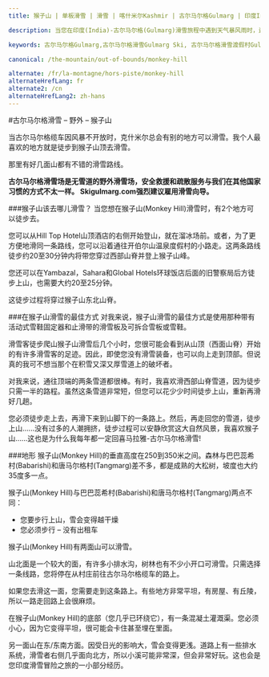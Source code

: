 ```yaml
---
title: 猴子山 | 单板滑雪 | 滑雪 | 喀什米尔Kashmir | 古尔马尔格Gulmarg | 印度India | Skigulmarg.com

description: 当您在印度(India)-古尔马尔格(Gulmarg)滑雪旅程中遇到天气暴风雨时，还有哪些滑雪点可做选择呢？建议您因天候不佳而导致缆车关闭时，猴子山会是一个绝佳的滑雪地点。

keywords: 古尔马尔格Gulmarg,古尔马尔格滑雪Gulmarg Ski, 古尔马尔格滑雪渡假村Gulmarg Ski Resort, 喀什米尔滑雪Skiing in the Himalayas, 印度滑雪Skiing in India, 喜马拉雅Himalaya, 喀什米尔Kashmir, Skigulmarg.com

canonical: /the-mountain/out-of-bounds/monkey-hill

alternate: /fr/la-montagne/hors-piste/monkey-hill
alternateHrefLang: fr
alternate2: /cn
alternateHrefLang2: zh-hans
---
```


#古尔马尔格滑雪 – 野外 – 猴子山

当古尔马尔格缆车因风暴不开放时，克什米尔总会有别的地方可以滑雪。我个人最喜欢的地方就是徒步到猴子山顶去滑雪。

那里有好几面山都有不错的滑雪路线。

**古尔马尔格滑雪场是无雪道的野外滑雪场，安全救援和疏散服务与我们在其他国家习惯的方式不太一样。 Skigulmarg.com强烈建议雇用滑雪向导。**

###猴子山该去哪儿滑雪？
当您想在猴子山(Monkey Hill)滑雪时，有2个地方可以徒步去。

您可以从Hill Top Hotel山顶酒店的右侧开始登山，就在溜冰场前。或者，为了更方便地滑同一条路线，您可以沿着通往开伯尔山温泉度假村的小路走。这两条路线徒步约20至30分钟内将带您穿过西部山脊并登上猴子山峰。

您还可以在Yambazal，Sahara和Global Hotels环球饭店后面的旧警察局后方徒步上山，也需要大约20至25分钟。

这徒步过程将穿过猴子山东北山脊。

###在猴子山滑雪的最佳方式
对我来说，猴子山滑雪的最佳方式是使用那种带有活动式雪鞋固定器和止滑带的滑雪板及可拆合雪板或雪鞋。

滑雪客徒步爬山猴子山滑雪后几个小时，您很可能会看到从山顶（西面山脊）开始的有许多滑雪客的足迹。因此，即使您没有滑雪装备，也可以向上走到顶部。但说真的我可不想当那个在积雪又深又厚雪道上的破坏者。

对我来说，通往顶端的两条雪道都很棒。有时，我喜欢滑西部山脊雪道，因为徒步只需一半的路程。虽然这条雪道非常短，但您可以花少少时间徒步上山，重新再滑好几趟。

您必须徒步走上去，再滑下来到山脚下的一条路上。然后，再走回您的雪道，徒步上山......没有过多的人潮拥挤，徒步过程可以安静欣赏这大自然风景，我喜欢猴子山......这也是为什么我每年都一定回喜马拉雅-古尔马尔格滑雪!

###地形
猴子山(Monkey Hill)的垂直高度在250到350米之间。森林与巴巴蕊希村(Babarishi)和唐马尔格村(Tangmarg)差不多，都是成熟的大松树，坡度也大约35度多一点。

猴子山(Monkey Hill)与巴巴蕊希村(Babarishi)和唐马尔格村(Tangmarg)两点不同：

+ 您要步行上山，雪会变得越干燥
+ 您必须步行 – 没有出租车

猴子山(Monkey Hill)有两面山可以滑雪。

山北面是一个较大的面，有许多小排水沟，树林也有不少小开口可滑雪。只需选择一条线路，您将停在从村庄前往古尔马尔格缆车的路上。

如果您去滑这一面，您需要走到这条路上。有些地方非常平坦，有房屋、有丘陵，所以一路走回路上会很麻烦。

在猴子山(Monkey Hill)的底部（您几乎已环绕它），有一条混凝土灌溉渠。您必须小心，因为它变得平坦，很可能会卡住甚至埋在里面。

另一面山在东/东南方面。因受日光的影响大，雪会变得更浅。道路上有一些排水系统，滑雪者右侧几乎面向北方，所以小溪可能非常深，但会非常好玩。这也会是您印度滑雪冒险之旅的一小部分经历。
